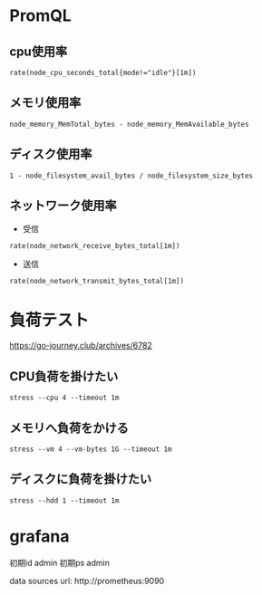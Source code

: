 # PromQL

## cpu使用率
```
rate(node_cpu_seconds_total{mode!="idle"}[1m])
```

## メモリ使用率
```
node_memory_MemTotal_bytes - node_memory_MemAvailable_bytes
```

## ディスク使用率
```
1 - node_filesystem_avail_bytes / node_filesystem_size_bytes
```

## ネットワーク使用率

- 受信
```
rate(node_network_receive_bytes_total[1m])
```

- 送信
```
rate(node_network_transmit_bytes_total[1m])
```

# 負荷テスト
https://go-journey.club/archives/6782

## CPU負荷を掛けたい
```
stress --cpu 4 --timeout 1m
```

## メモリへ負荷をかける
```
stress --vm 4 --vm-bytes 1G --timeout 1m
```

## ディスクに負荷を掛けたい
```
stress --hdd 1 --timeout 1m
```

# grafana

初期id
    admin
初期ps
    admin

data sources
    url: http://prometheus:9090
